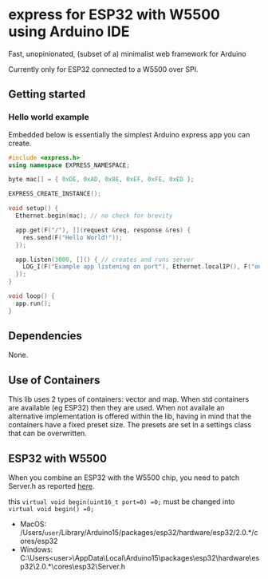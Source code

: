 # express for ESP32 with W5500 using Arduino IDE
Fast, unopinionated, (subset of a) minimalist web framework for Arduino

Currently only for ESP32 connected to a W5500 over SPI.

## Getting started

### Hello world example

Embedded below is essentially the simplest Arduino express app you can create. 

```cpp
#include <express.h>
using namespace EXPRESS_NAMESPACE;

byte mac[] = { 0xDE, 0xAD, 0xBE, 0xEF, 0xFE, 0xED };

EXPRESS_CREATE_INSTANCE();

void setup() {
  Ethernet.begin(mac); // no check for brevity

  app.get(F("/"), [](request &req, response &res) {
    res.send(F("Hello World!"));
  });

  app.listen(3000, []() { // creates and runs server
    LOG_I(F("Example app listening on port"), Ethernet.localIP(), F("on port"), app.port);
  });
}

void loop() {
  app.run();
}
```

## Dependencies
None.

## Use of Containers
This lib uses 2 types of containers: vector and map. When std containers are available (eg ESP32) then they are used. When not availale an alternative implementation is offered within the lib, having in mind that the containers have a fixed preset size. The presets are set in a settings class that can be overwritten. 

## ESP32 with W5500 
When you combine an ESP32 with the W5500 chip, you need to patch Server.h as reported [here](https://github.com/PaulStoffregen/Ethernet/issues/42).

this `virtual void begin(uint16_t port=0) =0;` must be changed into `virtual void begin() =0;` 

- MacOS:   /Users/`user`/Library/Arduino15/packages/esp32/hardware/esp32/2.0.*/cores/esp32
- Windows: C:\Users\<user>\AppData\Local\Arduino15\packages\esp32\hardware\esp32\2.0.*\cores\esp32\Server.h
              
